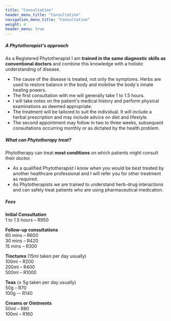 ```yaml
---
title: "Consultation"
header_menu_title: "Consultation"
navigation_menu_title: "Consultation"
weight: 4
header_menu: true
---
```



##### A Phytotherapist's approach
As a Registered Phytotherapist I am **trained in the same diagnostic skills as conventional doctors** and combine this knowledge with a holistic understanding of disease.
- The cause of the disease is treated, not only the symptoms. Herbs are used to restore balance in the body and mobilise the body's innate healing powers.
- The first consultation with me will generally take 1 to 1.5 hours.
- I will take notes on the patient's medical history and perform physical examinations as deemed appropriate.
- The treatment will be tailored to suit the individual. It will include a herbal prescription and may include advice on diet and lifestyle.
- The second appointment may follow in two to three weeks, subsequent consultations occurring monthly or as dictated by the health problem.

##### What can Phytotherapy treat?
Phytotherapy can treat **most conditions** on which patients might consult their doctor.
- As a qualified Phytotherapist I know when you would be best treated by another healthcare professional and I will refer you for other treatment as required. 
- As Phytotherapists we are trained to understand herb-drug interactions and can safely treat patients who are using pharmaceutical medication.



##### Fees  
**Initial Consultation**  
1 to 1.5 hours – R950  

**Follow-up consultations**   
60 mins – R600  
30 mins – R420  
15 mins – R300  

**Tinctures** (15ml taken per day usually)  
100ml – R200  
200ml – R400  
500ml – R1000  

**Teas** (± 5g taken per day usually)  
50g – R70  
100g -- R140   

**Creams or Ointments**  
50ml – R80  
100ml – R160  
